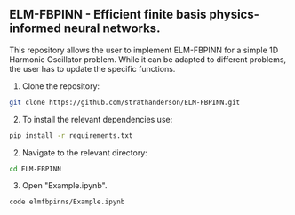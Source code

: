 ## ELM-FBPINN - Efficient finite basis physics-informed neural networks.

This repository allows the user to implement ELM-FBPINN for a simple 1D Harmonic Oscillator problem. While it can be adapted to different problems, the user has to update the specific functions.

1. Clone the repository:
```bash
git clone https://github.com/strathanderson/ELM-FBPINN.git
```
2. To install the relevant dependencies use:
```bash
pip install -r requirements.txt
```

2. Navigate to the relevant directory:
```bash
cd ELM-FBPINN
```

3. Open "Example.ipynb".
```bash
code elmfbpinns/Example.ipynb
```
